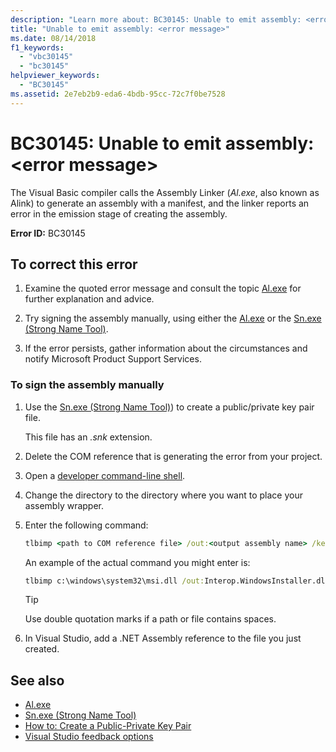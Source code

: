 ```yaml
---
description: "Learn more about: BC30145: Unable to emit assembly: <error message>"
title: "Unable to emit assembly: <error message>"
ms.date: 08/14/2018
f1_keywords:
  - "vbc30145"
  - "bc30145"
helpviewer_keywords:
  - "BC30145"
ms.assetid: 2e7eb2b9-eda6-4bdb-95cc-72c7f0be7528
---
```

# BC30145: Unable to emit assembly: \<error message>

The Visual Basic compiler calls the Assembly Linker (*Al.exe*, also known as Alink) to generate an assembly with a manifest, and the linker reports an error in the emission stage of creating the assembly.

**Error ID:** BC30145

## To correct this error

1. Examine the quoted error message and consult the topic [Al.exe](../../../framework/tools/al-exe-assembly-linker.md) for further explanation and advice.

2. Try signing the assembly manually, using either the [Al.exe](../../../framework/tools/al-exe-assembly-linker.md) or the [Sn.exe (Strong Name Tool)](../../../framework/tools/sn-exe-strong-name-tool.md).

3. If the error persists, gather information about the circumstances and notify Microsoft Product Support Services.

### To sign the assembly manually

1. Use the [Sn.exe (Strong Name Tool)](../../../framework/tools/sn-exe-strong-name-tool.md)) to create a public/private key pair file.

   This file has an *.snk* extension.

2. Delete the COM reference that is generating the error from your project.

3. Open a [developer command-line shell](../../../framework/tools/developer-command-prompt-for-vs.md).

4. Change the directory to the directory where you want to place your assembly wrapper.

5. Enter the following command:

    ```cmd
    tlbimp <path to COM reference file> /out:<output assembly name> /keyfile:<path to .snk file>
    ```

   An example of the actual command you might enter is:

    ```cmd
    tlbimp c:\windows\system32\msi.dll /out:Interop.WindowsInstaller.dll /keyfile:"c:\documents and settings\mykey.snk"
    ```

   > [!TIP]
   > Use double quotation marks if a path or file contains spaces.

6. In Visual Studio, add a .NET Assembly reference to the file you just created.

## See also

- [Al.exe](../../../framework/tools/al-exe-assembly-linker.md)
- [Sn.exe (Strong Name Tool)](../../../framework/tools/sn-exe-strong-name-tool.md)
- [How to: Create a Public-Private Key Pair](../../../standard/assembly/create-public-private-key-pair.md)
- [Visual Studio feedback options](/visualstudio/ide/feedback-options)

